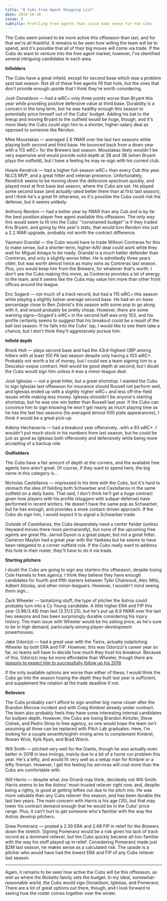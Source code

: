 ```yaml
---
title: "A Cubs Free Agent Shopping List"
date: 2019-10-20
issue: 8
subtitle: Profiling free agents that could make sense for the Cubs
---
```


The Cubs seem poised to be more active this offseason than last, and for that we're all thankful. It remains to be seen how willing the team will be to spend, and it's possible that all of their big moves will come via trade. If the Cubs do want to venture into the free agent market, however, I've identified several intriguing candidates in each area.

**Infielders**

The Cubs have a great infield, except for second base which was a problem spot last season. Not all of these free agents fill that hole, but the ones that don't provide enough upside that I think they're worth considering.

Josh Donaldson — had a wRC+ only three points worse than Bryant this year while providing positive defensive value at third base. Durability is a concern in the long term, but he was healthy enough this season to potentially price himself out of the Cubs' budget. Adding his bat to the lineup and moving Bryant to the outfield would be huge, though, and it's more likely the Cubs could sign him to a shorter, higher-salary deal as opposed to someone like Rendon.

Mike Moustakas — averaged 2.6 fWAR over the last two seasons while playing both second and third base. He bounced back from a down year with a 113 wRC+ for the Brewers last season. Moustakas likely wouldn't be very expensive and would provide solid depth at 2B and 3B (when Bryant plays the outfield), but I have a feeling he may re-sign with his current club. 

Howie Kendrick — had a higher full-season wRC+ than every Cub this year. NLCS MVP, and a great hitter and veteran presence. Unfortunately, Kendrick seems to be moving down the defensive spectrum quickly, and played most at first base last season, where the Cubs are set. He played some second base (and actually rated better there than at first last season), and I think he's a great fit otherwise, so it's possible the Cubs could risk the defense, but it seems unlikely.

Anthony Rendon —  had a better year by fWAR than any Cub and is by far the best position player free agent available this offseason. The only way this would seem to fit into the Cubs' "constrained budget" is if they traded Kris Bryant, and going by this year's stats, that would turn Rendon into just a 2.2 WAR upgrade, probably not worth the contract difference.

Yasmani Grandal — the Cubs would have to trade Willson Contreras for this to make sense, but a shorter-term, higher-AAV deal could work while they wait for Miguel Amaya to be ready. Grandal is a much better defender than Contreras, and only a slightly worse hitter. He is admittedly three years older, but was worth almost twice as many wins as Contreras last season. Plus, you would keep him from the Brewers, for whatever that's worth. I don't see the Cubs making this move, as Contreras provides a lot of energy to the team, and it seems like the Cubs may value him more than other front offices around the league.

Eric Sogard — not much of a track record, but had a 115 wRC+ this season while playing a slightly below-average second base. He had an on-base percentage close to Ben Zobrist's this season with some pop to go along with it, and would probably be pretty cheap. However, there are some warning signs—Sogard's wRC+ in the second half was only 103, and his profile certainly seems to suggest that his breakout could be a result of the ball last season. If he falls into the Cubs' lap, I would like to see them take a chance, but I don't think they'll aggressively pursue him.

**Infield depth**

Brock Holt — plays second base and had the 43rd-highest OBP among hitters with at least 100 PA last season despite only having a 103 wRC+. Probably not worth a lot of money, but I could see a team signing him to a Descalso-esque contract. Holt would be good depth at second, but I doubt the Cubs would sign him unless it was a minor-league deal.

José Iglesias — not a great hitter, but a great shortstop. I wanted the Cubs to sign Iglesias last offseason for insurance should Russell not perform well, and Iglesias ended up with a slightly higher wRC+ and less off-the-field issues while making less money. Iglesias shouldn't be anyone's starting shortstop, but he was one win better than Russell last year. If the Cubs can convince him to sign knowing he won't get nearly as much playing time as he has the last two seasons (he averaged almost 500 plate appearances), I think it would be a great pick-up.

Adeiny Hechavarría — had a breakout year offensively…with a 93 wRC+. I wouldn't put much stock in his numbers from last season, but he could be just as good as Iglesias both offensively and defensively while being more accepting of a backup role.

**Outfielders**

The Cubs have a fair amount of depth at the corners, and the available free agents here aren't great. Of course, if they want to spend here, the big name in this category is…

Nicholas Castellanos — impressed in his time with the Cubs, but it's hard to stomach the idea of fielding both Schwarber and Castellanos in the same outfield on a daily basis. That said, I don't think he'll get a huge contract given how players with his profile (sluggers with subpar defense) have performed in recent winters. He doesn't have the same pop as Schwarber, but he has enough, and provides a more contact-driven approach. If the Cubs do sign him, I would expect it to signal a Schwarber trade.

Outside of Castellanos, the Cubs desperately need a center fielder (unless Heyward moves there more permanently), but none of the upcoming free agents are great fits. Jarrod Dyson is a great player, but not a great hitter. Cameron Maybin had a great year with the Yankees but he seems to have been relegated to a corner outfield role. If the Cubs really want to address this hole in their roster, they'll have to do it via trade.

**Starting pitchers**

I doubt the Cubs are going to sign any starters this offseason, despite losing Cole Hamels to free agency. I think they believe they have enough candidates for fourth and fifth starters between Tyler Chatwood, Alec Mills, Adbert Alzolay, and other minor-leaguers. However, I wouldn't mind seeing them sign…

Zack Wheeler — tantalizing stuff, the type of pitcher the Astros could probably turn into a Cy Young candidate. A little higher ERA and FIP this year (3.96/3.48) than last (3.31/3.25), but he's put up 8.9 fWAR over the last two seasons and has been surprisingly durable considering his injury history. The main issue with Wheeler would be his asking price, as he's sure to be in high demand, particularly among player-development powerhouses.

Jake Odorizzi — had a great year with the Twins, actually outpitching Wheeler by both ERA and FIP. However, this was Odorizzi's career year so far, so teams will have to decide how much they trust his breakout. Because of this, Odorizzi may be more affordable than Wheeler, though there are [reasons to expect him to successfully follow up his 2019](https://blogs.fangraphs.com/jake-odorizzi-explains-his-velocity-jump-and-career-year/).

If the only available options are worse than either of these, I would think the Cubs go into the season hoping the depth they built last year is sufficient, and supplement the rotation at the trade deadline if not.

**Relievers**

The Cubs probably can't afford to sign another big-name closer after the Brandon Morrow incident and with Craig Kimbrel already under contract. The team also probably feels they have some interesting internal candidates for bullpen depth. However, the Cubs are losing Brandon Kintzler, Steve Cishek, and Pedro Strop to free agency, so one would hope the team isn't assuming all three can be replaced with Pitch Lab graduates. Here, I'm looking for a couple seventh/eighth-inning arms to complement Kimbrel, Rowan Wick, Kyle Ryan, and Brad Wieck.

Will Smith — pitched very well for the Giants, though he was actually even better in 2018 in less innings, mainly due to a bit of a home run problem this year. He's a lefty, and would fit very well as a setup man for Kimbrel or a lefty fireman. However, I get the feeling his services will cost more than the Cubs are comfortable with.

Will Harris — despite what Joe Girardi may think, decidedly not Will Smith. Harris seems to be the Astros' most-trusted reliever right now, and, despite being a righty, is good at getting lefties out due to his pitch mix. He was more valuable than any Cubs reliever this season, and has been durable the last two years. The main concern with Harris is his age (35), but that may lower his contract demand enough that he would be in the Cubs' price range. Plus, it can't hurt to get someone who's familiar with the way the Astros develop pitchers.

Drew Pomeranz — posted a 2.39 ERA and 2.68 FIP in relief for the Brewers down the stretch. Signing Pomeranz would be a risk given his lack of track record as a dominant reliever, but the Cubs quickly became all-too-familiar with the way his stuff played up in relief. Considering Pomeranz made just $2M last season, he makes sense as a calculated risk. The upside is a pitcher who would have had the lowest ERA and FIP of any Cubs reliever last season.

---

Again, it remains to be seen how active the Cubs will be this offseason, as well as where the Ricketts family sets the budget. In my ideal, somewhat-reasonable world, the Cubs would sign Donaldson, Iglesias, and Pomeranz. There are a lot of great options out there, though, and I look forward to seeing how the roster comes together over the winter.